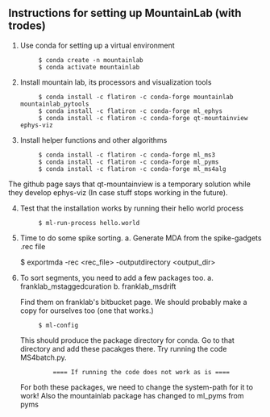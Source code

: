## Instructions for setting up MountainLab (with trodes)
1. Use conda for setting up a virtual environment

            $ conda create -n mountainlab
            $ conda activate mountainlab

2. Install mountain lab, its processors and visualization tools

            $ conda install -c flatiron -c conda-forge mountainlab mountainlab_pytools
            $ conda install -c flatiron -c conda-forge ml_ephys
            $ conda install -c flatiron -c conda-forge qt-mountainview ephys-viz

3. Install helper functions and other algorithms

            $ conda install -c flatiron -c conda-forge ml_ms3
            $ conda install -c flatiron -c conda-forge ml_pyms
            $ conda install -c flatiron -c conda-forge ml_ms4alg

The github page says that qt-mountainview is a temporary solution while they develop ephys-viz (In case stuff stops working in the future).

4. Test that the installation works by running their hello world process

            $ ml-run-process hello.world

5. Time to do some spike sorting.
    a. Generate MDA from the spike-gadgets .rec file

    $ exportmda -rec <rec_file> -outputdirectory <output_dir>

6. To sort segments, you need to add a few packages too.
    a. franklab_mstaggedcuration
    b. franklab_msdrift

    Find them on franklab's bitbucket page. We should probably make a copy for
    ourselves too (one that works.)

            $ ml-config

    This should produce the package directory for conda. Go to that directory
    and add these pacakges there. Try running the code MS4batch.py. 

                ==== If running the code does not work as is ====
    For both these packages, we need to change the system-path for it to work!
    Also the mountainlab package has changed to ml_pyms from pyms

